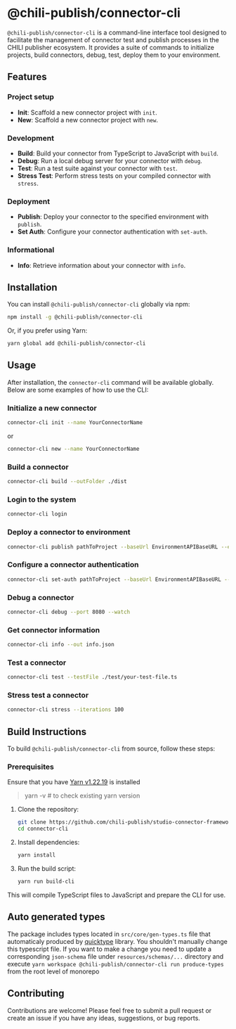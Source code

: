 # @chili-publish/connector-cli

`@chili-publish/connector-cli` is a command-line interface tool designed to facilitate the management of connector test and publish processes in the CHILI publisher ecosystem. It provides a suite of commands to initialize projects, build connectors, debug, test, deploy them to your environment.

## Features

### Project setup

- **Init**: Scaffold a new connector project with `init`.
- **New**: Scaffold a new connector project with `new`.

### Development

- **Build**: Build your connector from TypeScript to JavaScript with `build`.
- **Debug**: Run a local debug server for your connector with `debug`.
- **Test**: Run a test suite against your connector with `test`.
- **Stress Test**: Perform stress tests on your compiled connector with `stress`.

### Deployment

- **Publish**: Deploy your connector to the specified environment with `publish`.
- **Set Auth**: Configure your connector authentication with `set-auth`.

### Informational

- **Info**: Retrieve information about your connector with `info`.

## Installation

You can install `@chili-publish/connector-cli` globally via npm:

```sh
npm install -g @chili-publish/connector-cli
```

Or, if you prefer using Yarn:

```sh
yarn global add @chili-publish/connector-cli
```

## Usage

After installation, the `connector-cli` command will be available globally. Below are some examples of how to use the CLI:

### Initialize a new connector

```sh
connector-cli init --name YourConnectorName
```

or

```sh
connector-cli new --name YourConnectorName
```

### Build a connector

```sh
connector-cli build --outFolder ./dist
```

### Login to the system

```sh
connector-cli login
```

### Deploy a connector to environment

```sh
connector-cli publish pathToProject --baseUrl EnvironmentAPIBaseURL --environment YOUR_ENVIRONMENT --name YourConnectorName
```

### Configure a connector authentication

```sh
connector-cli set-auth pathToProject --baseUrl EnvironmentAPIBaseURL --environment YOUR_ENVIRONMENT --connectorId ConnectorIdFromEnv --usage browser --type staticKey --auth-data-file ./pathToAuthData
```

### Debug a connector

```sh
connector-cli debug --port 8080 --watch
```

### Get connector information

```sh
connector-cli info --out info.json
```

### Test a connector

```sh
connector-cli test --testFile ./test/your-test-file.ts
```

### Stress test a connector

```sh
connector-cli stress --iterations 100
```

## Build Instructions

To build `@chili-publish/connector-cli` from source, follow these steps:

### Prerequisites

Ensure that you have [Yarn v1.22.19](https://classic.yarnpkg.com/lang/en/docs/install/) is installed

> yarn -v # to check existing yarn version

1. Clone the repository:

   ```sh
   git clone https://github.com/chili-publish/studio-connector-framework.git
   cd connector-cli
   ```

2. Install dependencies:

   ```sh
   yarn install
   ```

3. Run the build script:

   ```sh
   yarn run build-cli
   ```

This will compile TypeScript files to JavaScript and prepare the CLI for use.

## Auto generated types

The package includes types located in `src/core/gen-types.ts` file that automaticaly produced by [quicktype](https://github.com/glideapps/quicktype) library. You shouldn't manually change this typescript file. If you want to make a change you need to update a corresponding `json-schema` file under `resources/schemas/...` directory and execute `yarn workspace @chili-publish/connector-cli run produce-types` from the root level of monorepo

## Contributing

Contributions are welcome! Please feel free to submit a pull request or create an issue if you have any ideas, suggestions, or bug reports.
